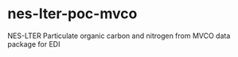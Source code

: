 # nes-lter-poc-mvco
NES-LTER Particulate organic carbon and nitrogen from MVCO data package for EDI

